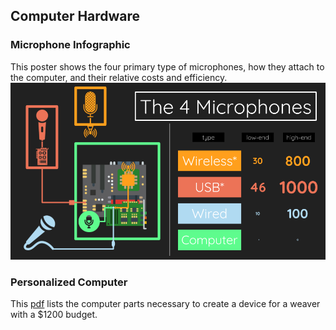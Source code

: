 ## Computer Hardware

### Microphone Infographic
This poster shows the four primary type of microphones, how they attach to the computer, and their relative costs and efficiency.
![Diagram](https://github.com/QiLinXue/ICS3U/blob/master/Computational%20Analysis%20and%20Design/Computer%20Hardware/Microphone%20Diagram.png)

### Personalized Computer
This [pdf](https://github.com/QiLinXue/ICS3U/blob/master/Computational%20Analysis%20and%20Design/Computer%20Hardware/Personalized%20Computer%20Part%20List.pdf) lists the computer parts necessary to create a device for a weaver with a $1200 budget.
